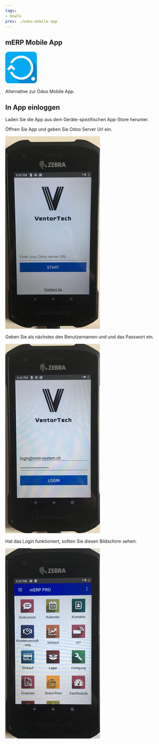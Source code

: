 ```yaml
---
tags:
- HowTo
prev: ./odoo-mobile-app
---
```

## mERP Mobile App
![](assets/odoo_icon_merp.png)

Alternative zur Odoo Mobile App.

## In App einloggen

Laden Sie die App aus dem Geräte-spezifischen App-Store herunter.

Öffnen Sie App und geben Sie Odoo Server Url ein.

![](assets/mERP%20Mobile%20App%20Server.jpg)

Geben Sie als nächstes den Benutzernamen und und das Passwort ein.

![](assets/mERP%20Mobile%20App%20Benutzer.jpg)

Hat das Login funktioniert, sollten Sie diesen Bildschirm sehen:

![](assets/mERP%20Mobile%20App%20Startbildschirm.jpg)